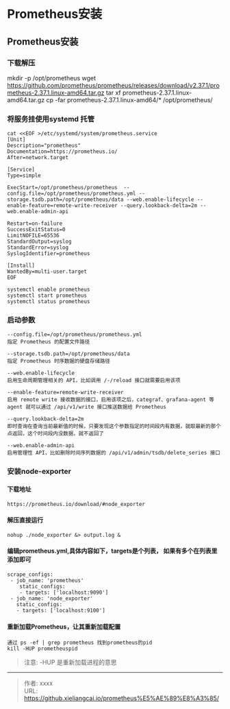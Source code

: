 # Prometheus安装

## Prometheus安装

### 下载解压

mkdir -p /opt/prometheus
wget https://github.com/prometheus/prometheus/releases/download/v2.37.1/prometheus-2.37.1.linux-amd64.tar.gz
tar xf prometheus-2.37.1.linux-amd64.tar.gz
cp -far prometheus-2.37.1.linux-amd64/*  /opt/prometheus/

### 将服务挂使用systemd 托管

    cat <<EOF >/etc/systemd/system/prometheus.service
    [Unit]
    Description="prometheus"
    Documentation=https://prometheus.io/
    After=network.target
    
    [Service]
    Type=simple
    
    ExecStart=/opt/prometheus/prometheus  --config.file=/opt/prometheus/prometheus.yml --storage.tsdb.path=/opt/prometheus/data --web.enable-lifecycle --enable-feature=remote-write-receiver --query.lookback-delta=2m --web.enable-admin-api
    
    Restart=on-failure
    SuccessExitStatus=0
    LimitNOFILE=65536
    StandardOutput=syslog
    StandardError=syslog
    SyslogIdentifier=prometheus
    
    [Install]
    WantedBy=multi-user.target
    EOF
    
    systemctl enable prometheus
    systemctl start prometheus
    systemctl status prometheus

### 启动参数
    --config.file=/opt/prometheus/prometheus.yml
    指定 Prometheus 的配置文件路径
    
    --storage.tsdb.path=/opt/prometheus/data
    指定 Prometheus 时序数据的硬盘存储路径
    
    --web.enable-lifecycle
    启用生命周期管理相关的 API，比如调用 /-/reload 接口就需要启用该项
    
    --enable-feature=remote-write-receiver
    启用 remote write 接收数据的接口，启用该项之后，categraf、grafana-agent 等 agent 就可以通过 /api/v1/write 接口推送数据给 Prometheus
    
    --query.lookback-delta=2m
    即时查询在查询当前最新值的时候，只要发现这个参数指定的时间段内有数据，就取最新的那个点返回，这个时间段内没数据，就不返回了
    
    --web.enable-admin-api
    启用管理性 API，比如删除时间序列数据的 /api/v1/admin/tsdb/delete_series 接口

### 安装node-exporter
#### 下载地址
    https://prometheus.io/download/#node_exporter

#### 解压直接运行
    nohup ./node_exporter &> output.log &
#### 编辑prometheus.yml,具体内容如下，targets是个列表， 如果有多个在列表里添加即可
    scrape_configs:
     - job_name: 'prometheus'
        static_configs:
        - targets: ['localhost:9090']
     - job_name: 'node_exporter'
       static_configs:
       - targets: ['localhost:9100']

#### 重新加载Prometheus，让其重新加载配置
    通过 ps -ef | grep prometheus 找到prometheus的pid
    kill -HUP prometheuspid
> 注意: -HUP 是重新加载进程的意思


---

> 作者: xxxx  
> URL: https://github.xieliangcai.io/prometheus%E5%AE%89%E8%A3%85/  

